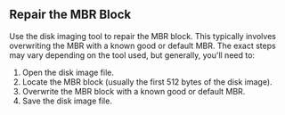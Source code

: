 ## Repair the MBR Block
Use the disk imaging tool to repair the MBR block. This typically involves overwriting the MBR with a known good or default MBR. The exact steps may vary depending on the tool used, but generally, you'll need to:

  1. Open the disk image file.
  2. Locate the MBR block (usually the first 512 bytes of the disk image).
  3. Overwrite the MBR block with a known good or default MBR.
  4. Save the disk image file.
